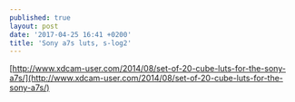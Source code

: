 ```yaml
---
published: true
layout: post
date: '2017-04-25 16:41 +0200'
title: 'Sony a7s luts, s-log2'
---
```

[http://www.xdcam-user.com/2014/08/set-of-20-cube-luts-for-the-sony-a7s/](http://www.xdcam-user.com/2014/08/set-of-20-cube-luts-for-the-sony-a7s/)
